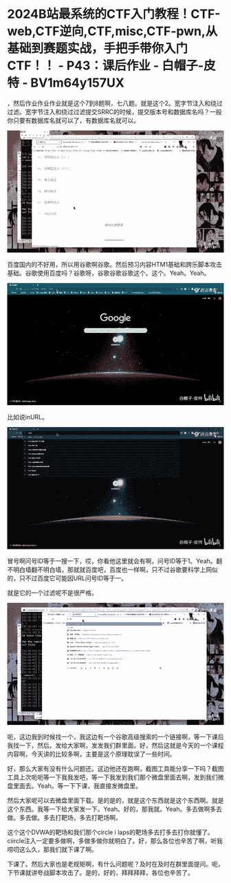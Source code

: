 # 2024B站最系统的CTF入门教程！CTF-web,CTF逆向,CTF,misc,CTF-pwn,从基础到赛题实战，手把手带你入门CTF！！ - P43：课后作业 - 白帽子-皮特 - BV1m64y157UX

，然后作业作业作业就是这个7到8题啊，七八题。就是这个2。宽字节注入和绕过过滤。宽字节注入和绕过过滤提交SRRC的时候，提交版本号和数据库名吗？一般你只要有数据库名就可以了，有数据库名就可以。



![](img/69d701e2e6db9fc4f45c88330067b0ec_1.png)

百度国内的不好用，所以用谷歌啊谷歌。然后预习内容HTM1基础和跨乐脚本攻击基础。谷歌使用百度吗？谷歌呀，谷歌谷歌谷歌这个。这个。Yeah。Yeah。



![](img/69d701e2e6db9fc4f45c88330067b0ec_3.png)

比如说inURL。

![](img/69d701e2e6db9fc4f45c88330067b0ec_5.png)

冒号啊问号ID等于一搜一下，哎，你看他这里就会有啊，问号ID等于1。Yeah。翻不明白墙翻不明白墙，那就就百度吧，百度也一样啊，只不过谷歌要科学上网似的，只不过百度它可能因URL问号ID等于一。

就是它的一个过滤呢不是很严格。

![](img/69d701e2e6db9fc4f45c88330067b0ec_7.png)

呃，这边我到时候找一个，我这边有一个谷歌高级搜索的一个链接啊，等一下课后我找一下，然后。发给大家啊，发发我们群里面。好，然后这就是今天的一个课程内容啊，今天讲的比较多啊，主要是这个原理耽误了一些时间。

好，那么大家有没有什么问题还。这边他还在跑啊，截图工具能分享一下吗？截图工具上次呃呃等一下我我发吧，等一下我发到我们那个微盘里面去啊，发到我们微盘里面去。Yeah。等一下下课，我直接发微盘里。

然后大家呢可以去微盘里面下载。是的是的，就是这个东西就是这个东西啊。就是这个东西。我等一下给大家发一下。Yeah。好的，那我就。Yeah。多去做啊多去做。多去做。多去打靶场，多去打靶场啊。

这个这个DVWA的靶场和我们那个circle i laps的靶场多去打多去打你就懂了。ciircle注入一定要多做啊，多做多做你就明白了。好，那么各位也辛苦了啊，听我唠叨这么久，那我们就下课了啊。

下课了。然后大家也是老规矩啊，有什么问题呢？及时在及时在群里面提问。呃，下节课就讲夸战脚本攻击了。是的，好的，拜拜拜拜，各位也辛苦了。

